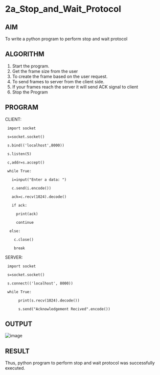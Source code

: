
# 2a_Stop_and_Wait_Protocol
## AIM 
To write a python program to perform stop and wait protocol
## ALGORITHM
1. Start the program.
2. Get the frame size from the user
3. To create the frame based on the user request.
4. To send frames to server from the client side.
5. If your frames reach the server it will send ACK signal to client
6. Stop the Program
## PROGRAM

CLIENT:

     import socket

     s=socket.socket()

     s.bind(('localhost',8000))

     s.listen(5)

     c,addr=s.accept()

     while True:

       i=input("Enter a data: ")

       c.send(i.encode())

       ack=c.recv(1024).decode()

       if ack:

         print(ack)
   
         continue
   
      else:

        c.close()
   
        break

SERVER:

     import socket

     s=socket.socket()

     s.connect(('localhost', 8000))

     while True:

          print(s.recv(1024).decode())
       
          s.send("Acknowledgement Recived".encode())


## OUTPUT

![image](https://github.com/KAVIYASHANMUGAM19/2a_Stop_and_Wait_Protocol/assets/155141139/8174a067-1064-4ad7-b5cd-0a0c89a44ecb)

## RESULT
Thus, python program to perform stop and wait protocol was successfully executed.
